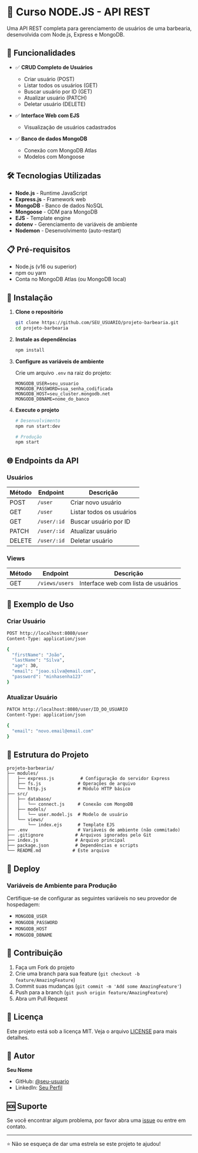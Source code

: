 # 💈 Curso NODE.JS - API REST

Uma API REST completa para gerenciamento de usuários de uma barbearia, desenvolvida com Node.js, Express e MongoDB.

## 🚀 Funcionalidades

- ✅ **CRUD Completo de Usuários**
  - Criar usuário (POST)
  - Listar todos os usuários (GET)
  - Buscar usuário por ID (GET)
  - Atualizar usuário (PATCH)
  - Deletar usuário (DELETE)

- ✅ **Interface Web com EJS**
  - Visualização de usuários cadastrados

- ✅ **Banco de dados MongoDB**
  - Conexão com MongoDB Atlas
  - Modelos com Mongoose

## 🛠️ Tecnologias Utilizadas

- **Node.js** - Runtime JavaScript
- **Express.js** - Framework web
- **MongoDB** - Banco de dados NoSQL
- **Mongoose** - ODM para MongoDB
- **EJS** - Template engine
- **dotenv** - Gerenciamento de variáveis de ambiente
- **Nodemon** - Desenvolvimento (auto-restart)

## 📋 Pré-requisitos

- Node.js (v16 ou superior)
- npm ou yarn
- Conta no MongoDB Atlas (ou MongoDB local)

## 🔧 Instalação

1. **Clone o repositório**
   ```bash
   git clone https://github.com/SEU_USUARIO/projeto-barbearia.git
   cd projeto-barbearia
   ```

2. **Instale as dependências**
   ```bash
   npm install
   ```

3. **Configure as variáveis de ambiente**
   
   Crie um arquivo `.env` na raiz do projeto:
   ```env
   MONGODB_USER=seu_usuario
   MONGODB_PASSWORD=sua_senha_codificada
   MONGODB_HOST=seu_cluster.mongodb.net
   MONGODB_DBNAME=nome_do_banco
   ```

4. **Execute o projeto**
   ```bash
   # Desenvolvimento
   npm run start:dev
   
   # Produção
   npm start
   ```

## 🌐 Endpoints da API

### Usuários

| Método | Endpoint | Descrição |
|--------|----------|-----------|
| POST | `/user` | Criar novo usuário |
| GET | `/user` | Listar todos os usuários |
| GET | `/user/:id` | Buscar usuário por ID |
| PATCH | `/user/:id` | Atualizar usuário |
| DELETE | `/user/:id` | Deletar usuário |

### Views

| Método | Endpoint | Descrição |
|--------|----------|-----------|
| GET | `/views/users` | Interface web com lista de usuários |

## 📝 Exemplo de Uso

### Criar Usuário
```bash
POST http://localhost:8080/user
Content-Type: application/json

{
  "firstName": "João",
  "lastName": "Silva",
  "age": 30,
  "email": "joao.silva@email.com",
  "password": "minhasenha123"
}
```

### Atualizar Usuário
```bash
PATCH http://localhost:8080/user/ID_DO_USUARIO
Content-Type: application/json

{
  "email": "novo.email@email.com"
}
```

## 📁 Estrutura do Projeto

```
projeto-barbearia/
├── modules/
│   ├── express.js          # Configuração do servidor Express
│   ├── fs.js              # Operações de arquivo
│   └── http.js            # Módulo HTTP básico
├── src/
│   ├── database/
│   │   └── connect.js     # Conexão com MongoDB
│   ├── models/
│   │   └── user.model.js  # Modelo de usuário
│   └── views/
│       └── index.ejs      # Template EJS
├── .env                   # Variáveis de ambiente (não commitado)
├── .gitignore            # Arquivos ignorados pelo Git
├── index.js              # Arquivo principal
├── package.json          # Dependências e scripts
└── README.md            # Este arquivo
```

## 🚀 Deploy

### Variáveis de Ambiente para Produção
Certifique-se de configurar as seguintes variáveis no seu provedor de hospedagem:

- `MONGODB_USER`
- `MONGODB_PASSWORD`
- `MONGODB_HOST`
- `MONGODB_DBNAME`

## 🤝 Contribuição

1. Faça um Fork do projeto
2. Crie uma branch para sua feature (`git checkout -b feature/AmazingFeature`)
3. Commit suas mudanças (`git commit -m 'Add some AmazingFeature'`)
4. Push para a branch (`git push origin feature/AmazingFeature`)
5. Abra um Pull Request

## 📄 Licença

Este projeto está sob a licença MIT. Veja o arquivo [LICENSE](LICENSE) para mais detalhes.

## 👤 Autor

**Seu Nome**
- GitHub: [@seu-usuario](https://github.com/seu-usuario)
- LinkedIn: [Seu Perfil](https://linkedin.com/in/seu-perfil)

## 🆘 Suporte

Se você encontrar algum problema, por favor abra uma [issue](https://github.com/seu-usuario/projeto-barbearia/issues) ou entre em contato.

---

⭐ Não se esqueça de dar uma estrela se este projeto te ajudou!
